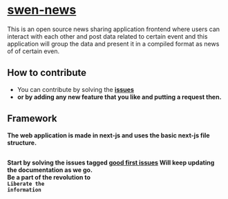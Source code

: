 # [swen-news](swen-news.vercel.app)
This is an open source news sharing application frontend where users can interact with each other and post data related to certain event and this application will group the data and present it in a compiled format as news of of certain even.

## How to contribute
- You can contribute by solving the <b>[issues](https://github.com/singhvedant/swen-news/issues)
- or by adding any new feature that you like and putting a request then.

## Framework
The web application is made in next-js and uses the basic next-js file structure.

## 

Start by solving the issues tagged [good first issues](https://github.com/singhvedant/swen-news/issues?q=is%3Aissue+is%3Aopen+label%3A%22good+first+issue%22)
Will keep updating the documentation as we go.
<br/>Be a part of the revolution to <br/><code>Liberate the information</code>
